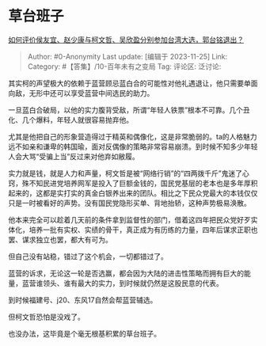 # 草台班子
[如何评价侯友宜、赵少康与柯文哲、吴欣盈分别参加台湾大选，郭台铭退出？](https://www.zhihu.com/question/631672191/answer/3301518358)

> Author: #0-Anonymity
> Last update: [编辑于 2023-11-25]
> Link:
> Category: #【答集】/10-百年未有之变局 
> Tag:
> 评论区:
> 泛讨论:

其实柯的声望极大的依赖于蓝营顾忌蓝白合的可能性对他礼遇退让，他只需要单面向敌，无形中还可以享受蓝营中间选民的助力。

一旦蓝白合破局，以他的实力腹背受敌，所谓“年轻人铁票”根本不可靠。几个丑化、几个爆料，年轻人就很容易抛弃他。

尤其是他把自己的形象营造得过于精英和偶像化，这是非常脆弱的。ta的人格魅力远不如亲和谦卑的韩国瑜，面对反偶像的策略非常容易崩溃。到时候不知多少年轻人会大骂“受骗上当”反过来对他弃如敝履。

实力就是钱，就是人力和声量，柯文哲是被“网络行销”的“四两拨千斤”鬼迷了心窍，殊不知民进党培养网军是投入了巨额金钱的，国民党基层的老本也是多年厚积起来的，这都是实打实的真金白银养出来的团队。相比之下民众党最大的本钱仅仅只是一时被看好的声势。没有国民党隐形买单、背地抬轿，这种声势极易涣散。

他本来完全可以趁着几天前的条件拿到监督性的部门，借着这四年把民众党好歹实体化，培养一批有实权、实绩的骨干，真正成为有历练的力量，四年后谋求正职也罢、谋求独立也罢，都大有可为。

但自己没有站稳，错过了这个机会，一切都错过了。

蓝营的诉求，无论这一轮是否选赢，都会因为大陆的进击性策略而拥有巨大的能量，蓝营谁领头、谁有最大的实力，到时候就仍然是这股民意的代表。

到时候福建号、j20、东风17自然会帮蓝营辅选。

但柯文哲恐怕是没戏了。

也没办法，这毕竟是个毫无根基积累的草台班子。